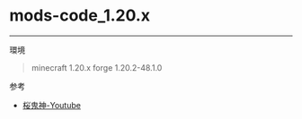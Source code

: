 # mods-code_1.20.x
***
環境
> minecraft 1.20.x
  forge 1.20.2-48.1.0

参考
* [桜鬼神-Youtube](https://youtube.com/@sakurakijin?si=fPMLxNbuH8nvOoAK)